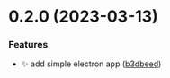 # 0.2.0 (2023-03-13)


### Features

* :sparkles: add simple electron app ([b3dbeed](https://github.com/SenoReload/electron-test/commit/b3dbeed5994af73ce5678b061e354b3612085592))



